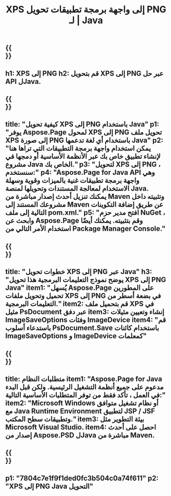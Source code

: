 ﻿---
translation: true
template: /_templates/_conversion-child-java.md
title: XPS إلى واجهة برمجة تطبيقات تحويل PNG لـ | Java
url: /java/conversion/xps-to-png/
description: نموذج كود تحويل Java لتنسيق XPS إلى ملف PNG. استخدم رمز المثال هذا لتحويل XPS إلى PNG داخل أي تطبيق يستند إلى Web أو Desktop Java.
informat: XPS
outformat: PNG
otherformats: EPS PS
---

{{<section banner>}}
---
h1: XPS إلى PNG
h2: قم بتحويل XPS إلى PNG عبر حل API لJava.
---

{{<section overview>}}
---
title: "كيفية تحويل XPS إلى PNG باستخدام Java"
p1: "يوفر Aspose.Page لمحول XPS إلى PNG تحويل ملف XPS إلى صورة PNG باستخدام أي لغة تدعمها Java"
p2: "يمكن استخدام واجهة برمجة التطبيقات التي تراها هنا لإنشاء تطبيق خاص بك عبر الأنظمة الأساسية أو دمجها في مشروع Java الخاص بك."
p3: "لتحويل XPS إلى PNG ، سنستخدم:"
p4: "Aspose.Page for Java API وهي واجهة برمجة تطبيقات غنية بالميزات وقوية وسهلة الاستخدام لمعالجة المستندات وتحويلها لمنصة Java. يمكنك تنزيل أحدث إصدار مباشرة من Maven وتثبيته داخل مشروعك المستند إلى Maven عن طريق إضافة التكوينات التالية إلى ملف pom.xml."
p5: "افتح مدير حزم NuGet ، وابحث عن Aspose.Page وقم بتثبيته. يمكنك أيضًا استخدام الأمر التالي من Package Manager Console."
---

{{<section feature1>}}
---
title: "خطوات تحويل XPS إلى PNG عبر Java"
h3: "يوضح نموذج التعليمات البرمجية هذا تحويل XPS إلى PNG Java"
item1: "يُسهل Aspose.Page على المطورين تحميل وتحويل ملفات XPS إلى PNG في بضعة أسطر من التعليمات البرمجية."
item2: قم بتحميل ملف XPS في مثيل PsDocument عبر دفق
item3: إنشاء وتعيين مثيلات ImageSaveOptions وفئات ImageDevice
item4: "قم باستدعاء أسلوب PsDocument.Save باستخدام كائنات ImageSaveOptions و ImageDevice كمعلمات"
---

{{<section feature2>}}
---
title: متطلبات النظام
item1: "Aspose.Page for Java مدعوم على جميع أنظمة التشغيل الرئيسية. ولكن قبل البدء في العمل ، تأكد فقط من توفر المتطلبات الأساسية التالية:"
item2: "Microsoft Windows أو نظام تشغيل متوافق مع Java Runtime Environment لتطبيق JSP / JSF وتطبيقات سطح المكتب."
item3: بيئة التطوير مثل Microsoft Visual Studio.
item4: احصل على أحدث إصدار من Aspose.PSD لJava مباشرة من Maven.
---

{{<section gist>}}
---
p1: "7804c7e1f9f1ded0fc3b504c0a74f611"
p2: "XPS إلى PNG Java التحويل"
---
